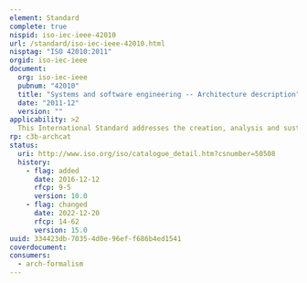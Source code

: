 ```yaml
---
element: Standard
complete: true
nispid: iso-iec-ieee-42010
url: /standard/iso-iec-ieee-42010.html
nisptag: "ISO 42010:2011"
orgid: iso-iec-ieee
document:
  org: iso-iec-ieee
  pubnum: "42010"
  title: "Systems and software engineering -- Architecture description"
  date: "2011-12"
  version: ""
applicability: >2
  This International Standard addresses the creation, analysis and sustainment of architectures of systems through the use of architecture descriptions.
rp: c3b-archcat
status:
  uri: http://www.iso.org/iso/catalogue_detail.htm?csnumber=50508
  history: 
    - flag: added
      date: 2016-12-12
      rfcp: 9-5
      version: 10.0
    - flag: changed
      date: 2022-12-20
      rfcp: 14-62
      version: 15.0
uuid: 334423db-7035-4d0e-96ef-f686b4ed1541
coverdocument:
consumers:
  - arch-formalism
---
```

